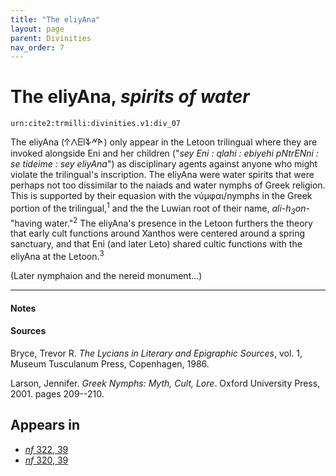 ```yaml
---
title: "The eliyAna"
layout: page
parent: Divinities
nav_order: 7
---
```


# The eliyAna, *spirits of water*

`urn:cite2:trmilli:divinities.v1:div_07`

The eliyAna (𐊁𐊍𐊆𐊊𐊙𐊏𐊀) only appear in the Letoon trilingual where they are invoked alongside Eni and her children ("*sey Eni : qlahi : ebiyehi pNtrENni : se tideime : sey eliyAna*") as disciplinary agents against anyone who might violate the trilingual's inscription. The eliyAna were water spirits that were perhaps not too dissimilar to the naiads and water nymphs of Greek religion. This is supported by their equasion with the νύμφαι/nymphs in the Greek portion of the trilingual,<sup>1</sup> and the the Luwian root of their name, *ali-h<sub>3</sub>on-* "having water."<sup>2</sup> The eliyAna's presence in the Letoon furthers the theory that early cult functions around Xanthos were centered around a spring sanctuary, and that Eni (and later Leto) shared cultic functions with the eliyAna at the Letoon.<sup>3</sup>



(Later nymphaion and the nereid monument...) 

---------------
#### Notes

#### Sources
Bryce, Trevor R. *The Lycians in Literary and Epigraphic Sources*, vol. 1, Museum Tusculanum Press, Copenhagen, 1986.

Larson, Jennifer. *Greek Nymphs: Myth, Cult, Lore*. Oxford University Press, 2001. pages 209--210.


## Appears in

- [*nf* 322, 39](../../Texts/nf_322)
- [*nf* 320, 39](../../Texts/nf_320)